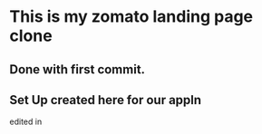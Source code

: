 # This is my zomato landing page clone

## Done with first commit.

## Set Up created here for our appln
edited in
